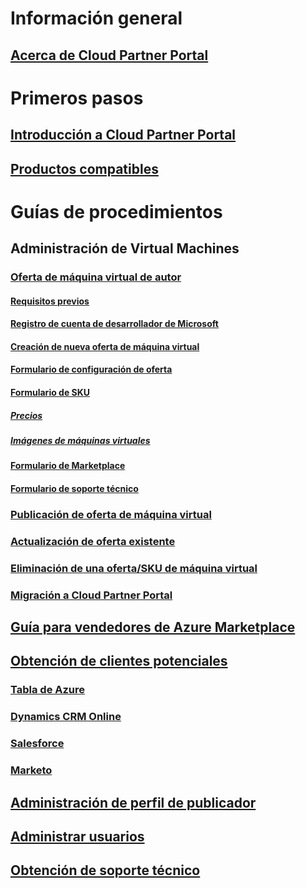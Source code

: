 # Información general
## [Acerca de Cloud Partner Portal](./cloud-partner-portal-what-is-the-cloud-partner-portal.md)

# Primeros pasos
## [Introducción a Cloud Partner Portal](./cloud-partner-portal-getting-started-with-the-cloud-partner-portal.md)
## [Productos compatibles](./Cloud-partner-portal-products-that-can-get-published-via-portal.md)

# Guías de procedimientos
## Administración de Virtual Machines
### [Oferta de máquina virtual de autor](./cloud-partner-portal-publish-virtual-machine.md)
#### [Requisitos previos](./cloud-partner-portal-publish-virtual-machine.md#what-are-pre-requisites-for-publishing-a-vm)
#### [Registro de cuenta de desarrollador de Microsoft](./cloud-partner-portal-dev-center-accounts-registration.md)
#### [Creación de nueva oferta de máquina virtual](./cloud-partner-portal-publish-virtual-machine.md#how-to-create-a-new-vm-offer)
#### [Formulario de configuración de oferta](./cloud-partner-portal-publish-virtual-machine.md#how-to-fill-out-the-offer-settings-form)
#### [Formulario de SKU](./cloud-partner-portal-publish-virtual-machine.md#how-to-create-skus)
##### [Precios](./cloud-partner-portal-publish-virtual-machine.md#pricing)
##### [Imágenes de máquinas virtuales](cloud-partner-portal-publish-virtual-machine.md#vm-images)
#### [Formulario de Marketplace](./cloud-partner-portal-publish-virtual-machine.md#marketplace-form)
#### [Formulario de soporte técnico](cloud-partner-portal-publish-virtual-machine.md#support-form)
### [Publicación de oferta de máquina virtual](./Cloud-partner-portal-make-offer-live-on-Azure-Marketplace.md)

### [Actualización de oferta existente](./cloud-partner-portal-update-existing-offer.md)
### [Eliminación de una oferta/SKU de máquina virtual](./cloud-partner-portal-delete-an-offer.md)
### [Migración a Cloud Partner Portal](./cloud-partner-portal-how-to-migrate-to-the-new-cloud-partner-portal.md)
## [Guía para vendedores de Azure Marketplace](./cloud-partner-portal-seller-guide.md)

## [Obtención de clientes potenciales](./cloud-partner-portal-get-customer-leads.md)
### [Tabla de Azure](./cloud-partner-portal-lead-management-instructions-azure-table.md)
### [Dynamics CRM Online](./cloud-partner-portal-lead-management-instructions-dynamics.md)
### [Salesforce](./cloud-partner-portal-lead-management-instructions-salesforce.md)
### [Marketo](./cloud-partner-portal-lead-management-instructions-marketo.md)

## [Administración de perfil de publicador](./cloud-partner-portal-manage-publisher-profile.md)
## [Administrar usuarios](./cloud-partner-portal-manage-users.md)
## [Obtención de soporte técnico](./cloud-partner-portal-support-for-cloud-partner-portal.md)